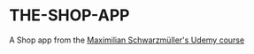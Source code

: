 # THE-SHOP-APP

A Shop app from the [Maximilian Schwarzmüller's Udemy course](https://www.udemy.com/course/react-native-the-practical-guide)
